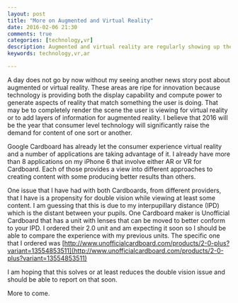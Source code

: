 ```yaml
---
layout: post
title: "More on Augmented and Virtual Reality"
date: 2016-02-06 21:30
comments: true
categories: [technology,vr]
description: Augmented and virtual reality are regularly showing up the news now
keywords: technology,vr,ar

---
```

A day does not go by now without my seeing another news story post about augmented or virtual reality.
These areas are ripe for innovation because technology is providing both the display capability and compute power to generate aspects of reality that match something the user is doing.
That may be to completely render the scene the user is viewing for virtual reality or to add layers of information for augmented reality.
I believe that 2016 will be the year that consumer level technology will significantly raise the demand for content of one sort or another.

Google Cardboard has already let the consumer experience virtual reality and a number of applications are taking advantage of it.
I already have more than 8 applications on my iPhone 6 that involve either AR or VR for Cardboard.
Each of those provides a view into different approaches to creating content with some producing better results than others.

One issue that I have had with both Cardboards, from different providers, that I have is a propensity for double vision while viewing at least some content.
I am guessing that this is due to my interpupillary distance (IPD) which is the distant between your pupils.
One Cardboard maker is Unofficial Cardboard that has a unit with lenses that can be moved to better conform to your IPD.
I ordered their 2.0 unit and am expecting it soon so I should be able to compare the experience with my previous units.
The specific one that I ordered was [http://www.unofficialcardboard.com/products/2-0-plus?variant=13554853511](http://www.unofficialcardboard.com/products/2-0-plus?variant=13554853511)

I am hoping that this solves or at least reduces the double vision issue and should be able to report on that soon.

More to come.
